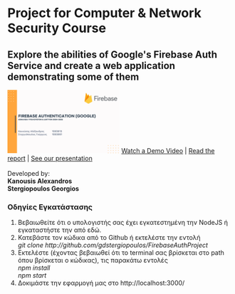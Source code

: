 <h1>Project for Computer & Network Security Course</h1>
<h2>Explore the abilities of Google's Firebase Auth Service and create a web application demonstrating some of them</h2>
<img src="media/1.png" style="width:50%;height:50%">
<a href="https://www.youtube.com/watch?v=JdAe3T6hp6E">Watch a Demo Video</a> | <a href="report.pdf">Read the report</a> | <a href="presentation.pdf">See our presentation </a> 
<br><br>
Developed by:<br>
<strong>Kanousis Alexandros</strong><br>
<strong>Stergiopoulos Georgios</strong>

<h3>Οδηγίες Εγκατάστασης</h3>
<ol>
  <li>Βεβαιωθείτε ότι ο υπολογιστής σας έχει εγκατεστημένη την NodeJS ή εγκαταστήστε την από <a href="https://nodejs.org/en/download/current"></a>εδώ.</li>
  <li>Κατεβάστε τον κώδικα από το Github ή εκτελέστε την εντολή</li>
  <i>git clone http://github.com/gdstergiopoulos/FirebaseAuthProject</i>
  <li>Εκτελέστε (έχοντας βεβαιωθεί ότι το terminal σας βρίσκεται στο path όπου βρίσκεται ο κώδικας), τις παρακάτω εντολές</li>
  <i>npm install<br>npm start</i>
  <li>Δοκιμάστε την εφαρμογή μας στο http://localhost:3000/</li>
</ol>


